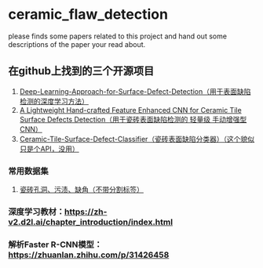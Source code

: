 # ceramic_flaw_detection
please finds some papers related to this project and hand out some descriptions of the paper your read about.
## 在github上找到的三个开源项目
1. [Deep-Learning-Approach-for-Surface-Defect-Detection（用于表面缺陷检测的深度学习方法）](https://github.com/ShuaiLYU/Deep-Learning-Approach-for-Surface-Defect-Detection)
2. [A Lightweight Hand-crafted Feature Enhanced CNN for Ceramic Tile Surface Defects Detection（用于瓷砖表面缺陷检测的 轻量级 手动增强型CNN）](https://github.com/RobotvisionLab/HFENet)
3. [Ceramic-Tile-Surface-Defect-Classifier（瓷砖表面缺陷分类器）（这个貌似只是个API，没用）](https://github.com/Mphasis-ML-Marketplace/Ceramic-Tile-Surface-Defect-Classifier)
### 常用数据集
1. [瓷砖孔洞、污渍、缺角（不带分割标签）](https://tianchi.aliyun.com/competition/entrance/531846/information)

### 深度学习教材：https://zh-v2.d2l.ai/chapter_introduction/index.html   
### 解析Faster R-CNN模型：https://zhuanlan.zhihu.com/p/31426458
